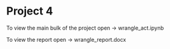 # Project 4

To view the main bulk of the project open -> wrangle_act.ipynb

To view the report open -> wrangle_report.docx

